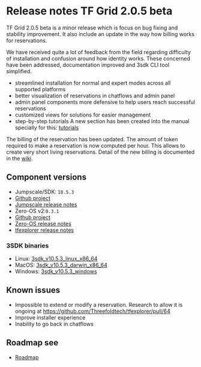 # Release notes TF Grid 2.0.5 beta

TF Grid 2.0.5 beta is a minor release which is focus on bug fixing and stability improvement. It also include an update in the way how billing works for reservations.

We have received quite a lot of feedback from the field regarding difficulty of installation and confusion around how identity works.
These concerned have been addressed, documentation improved and 3sdk CLI tool simplified.

- streamlined installation for normal and expert modes across all supported platforms
- better visualization of reservations in chatflows and admin panel
- admin panel components more defensive to help users reach successful reservations
- customized views for solutions for easier management
- step-by-step tutorials A new section has been created into the manual specially for this: [tutorials](getting_started_tutorials)

The billing of the reservation has been updated. The amount of token required to make a reservation is now computed per hour. This allows to create very short living reservations. Detail of the new billing is documented in the [wiki](https://wiki.threefold.io/#/capacity_pricing_start?id=Threefold-grid-capacity-pricing-promotion).

## Component versions

- Jumpscale/SDK: `10.5.3`
 - [Github project](https://github.com/orgs/Threefoldtech/projects/77)
 - [Jumpscale release notes](https://github.com/Threefoldtech/jumpscaleX_core/releases/tag/v10.5.3)
- Zero-OS v2:`0.3.1`
 - [Github project](https://github.com/orgs/Threefoldtech/projects/87)
 - [Zero-OS release notes](https://github.com/Threefoldtech/zos/releases/tag/v0.3.1)
 - [tfexplorer release notes](https://github.com/Threefoldtech/tfexplorer/releases/tag/v0.3.0)

### 3SDK binaries

- Linux: [3sdk_v10.5.3_linux_x86_64](https://github.com/Threefoldtech/jumpscaleX_core/releases/download/v10.5.3/3sdk_v10.5.3_linux_x86_64)
- MacOS: [3sdk_v10.5.3_darwin_x86_64](https://github.com/Threefoldtech/jumpscaleX_core/releases/download/v10.5.3/3sdk_v10.5.3_darwin_x86_64)
- Windows: [3sdk_v10.5.3_windows](https://github.com/Threefoldtech/jumpscaleX_core/releases/download/v10.5.3/3sdk_v10.5.3_windows.exe)

## Known issues

- Impossible to extend or modify a reservation. Research to allow it is ongoing at https://github.com/Threefoldtech/tfexplorer/pull/64
- Improve installer experience
- Inability to go back in chatflows

## Roadmap see

- [Roadmap](wiki:roadmap.md)
